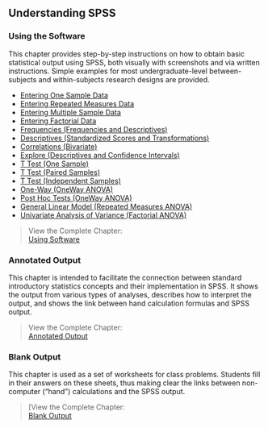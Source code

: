 ## Understanding SPSS

### Using the Software

This chapter provides step-by-step instructions on how to obtain basic statistical output using SPSS, both visually with screenshots and via written instructions. Simple examples for most undergraduate-level between-subjects and within-subjects research designs are provided.

- [Entering One Sample Data](./using-software/onesampledata.md)
- [Entering Repeated Measures Data](./using-software/repeateddata.md)
- [Entering Multiple Sample Data](./using-software/multiplesampledata.md)
- [Entering Factorial Data](./using-software/factorialdata.md)
- [Frequencies (Frequencies and Descriptives)](./using-software/frequencies.md)
- [Descriptives (Standardized Scores and Transformations)](./using-software/standardized.md)
- [Correlations (Bivariate)](./using-software/correlations.md)
- [Explore (Descriptives and Confidence Intervals)](./using-software/intervals.md)
- [T Test (One Sample)](./using-software/onesample.md)
- [T Test (Paired Samples)](./using-software/paired.md)
- [T Test (Independent Samples)](./using-software/independent.md)
- [One-Way (OneWay ANOVA)](./using-software/oneway.md)
- [Post Hoc Tests (OneWay ANOVA)](./using-software/posthocs.md)
- [General Linear Model (Repeated Measures ANOVA)](./using-software/repeated.md)
- [Univariate Analysis of Variance (Factorial ANOVA)](./using-software/factorial.md)

> View the Complete Chapter:  
> [Using Software](./using-software/complete.md)

### Annotated Output

This chapter is intended to facilitate the connection between standard introductory statistics concepts and their implementation in SPSS. It shows the output from various types of analyses, describes how to interpret the output, and shows the link between hand calculation formulas and SPSS output.

> View the Complete Chapter:  
> [Annotated Output](./annotated-output/complete.md)

### Blank Output

This chapter is used as a set of worksheets for class problems. Students fill in their answers on these sheets, thus making clear the links between non-computer (“hand”) calculations and the SPSS output.

> [View the Complete Chapter:  
> [Blank Output](./blank-output/complete.md)
